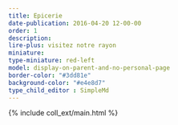 ```yaml
---
title: Epicerie
date-publication: 2016-04-20 12-00-00
order: 1
description: 
lire-plus: visitez notre rayon
miniature:
type-miniature: red-left
model: display-on-parent-and-no-personal-page
border-color: "#3dd81e"
background-color: "#e4e8d7"
type_child_editor : SimpleMd
---
```




{% include coll_ext/main.html %}


